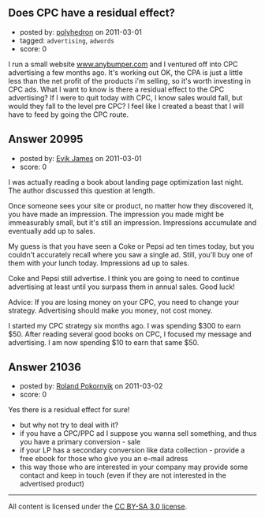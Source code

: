 ## Does CPC have a residual effect?

- posted by: [polyhedron](https://stackexchange.com/users/-1/6415-polyhedron) on 2011-03-01
- tagged: `advertising`, `adwords`
- score: 0

I run a small website www.anybumper.com and I ventured off into CPC advertising a few months ago. It's working out OK, the CPA is just a little less than the net profit of the products i'm selling, so it's worth investing in CPC ads. What I want to know is there a residual effect to the CPC advertising? If I were to quit today with CPC, I know sales would fall, but would they fall to the level pre CPC? I feel like I created a beast that I will have to feed by going the CPC route.


## Answer 20995

- posted by: [Evik James](https://stackexchange.com/users/-1/8202-evik-james) on 2011-03-01
- score: 0

I was actually reading a book about landing page optimization last night. The author discussed this question at length.

Once someone sees your site or product, no matter how they discovered it, you have made an impression. The impression you made might be immeasurably small, but it's still an impression. Impressions accumulate and eventually add up to sales.

My guess is that you have seen a Coke or Pepsi ad ten times today, but you couldn't accurately recall where you saw a single ad.  Still, you'll buy one of them with your lunch today. Impressions ad up to sales.

Coke and Pepsi still advertise.  I think you are going to need to continue advertising at least until you surpass them in annual sales. Good luck!

Advice: If you are losing money on your CPC, you need to change your strategy. Advertising should make you money, not cost money.

I started my CPC strategy six months ago. I was spending $300 to earn $50. After reading several good books on CPC, I focused my message and advertising. I am now spending $10 to earn that same $50.



## Answer 21036

- posted by: [Roland Pokornyik](https://stackexchange.com/users/-1/7198-roland-pokornyik) on 2011-03-02
- score: 0

Yes there is a residual effect for sure!

 - but why not try to deal with it?
 - if you have a CPC/PPC ad I suppose you wanna sell something, and thus you have a primary conversion - sale
 - if your LP has a secondary conversion like data collection - provide a free ebook for those who give you an e-mail adress
 - this way those who are interested in your company may provide some contact and keep in touch (even if they are not interested in the advertised product)





---

All content is licensed under the [CC BY-SA 3.0 license](https://creativecommons.org/licenses/by-sa/3.0/).
